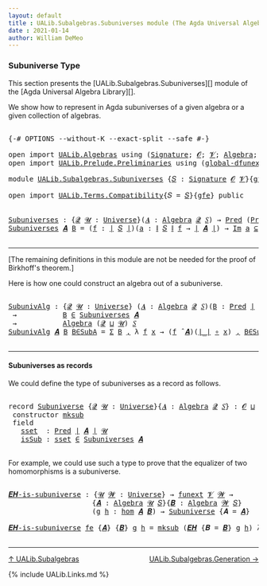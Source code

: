 ```yaml
---
layout: default
title : UALib.Subalgebras.Subuniverses module (The Agda Universal Algebra Library)
date : 2021-01-14
author: William DeMeo
---
```


### <a id="subuniverse-type">Subuniverse Type</a>

This section presents the [UALib.Subalgebras.Subuniverses][] module of the [Agda Universal Algebra Library][].

We show how to represent in Agda subuniverses of a given algebra or a given collection of algebras.

<pre class="Agda">

<a id="427" class="Symbol">{-#</a> <a id="431" class="Keyword">OPTIONS</a> <a id="439" class="Pragma">--without-K</a> <a id="451" class="Pragma">--exact-split</a> <a id="465" class="Pragma">--safe</a> <a id="472" class="Symbol">#-}</a>

<a id="477" class="Keyword">open</a> <a id="482" class="Keyword">import</a> <a id="489" href="UALib.Algebras.html" class="Module">UALib.Algebras</a> <a id="504" class="Keyword">using</a> <a id="510" class="Symbol">(</a><a id="511" href="UALib.Algebras.Signatures.html#1385" class="Function">Signature</a><a id="520" class="Symbol">;</a> <a id="522" href="universes.html#613" class="Generalizable">𝓞</a><a id="523" class="Symbol">;</a> <a id="525" href="universes.html#617" class="Generalizable">𝓥</a><a id="526" class="Symbol">;</a> <a id="528" href="UALib.Algebras.Algebras.html#781" class="Function">Algebra</a><a id="535" class="Symbol">;</a> <a id="537" href="UALib.Algebras.Algebras.html#3482" class="Function Operator">_↠_</a><a id="540" class="Symbol">)</a>
<a id="542" class="Keyword">open</a> <a id="547" class="Keyword">import</a> <a id="554" href="UALib.Prelude.Preliminaries.html" class="Module">UALib.Prelude.Preliminaries</a> <a id="582" class="Keyword">using</a> <a id="588" class="Symbol">(</a><a id="589" href="MGS-Subsingleton-Theorems.html#3468" class="Function">global-dfunext</a><a id="603" class="Symbol">;</a> <a id="605" href="universes.html#551" class="Postulate">Universe</a><a id="613" class="Symbol">;</a> <a id="615" href="universes.html#758" class="Function Operator">_̇</a><a id="617" class="Symbol">)</a>

<a id="620" class="Keyword">module</a> <a id="627" href="UALib.Subalgebras.Subuniverses.html" class="Module">UALib.Subalgebras.Subuniverses</a> <a id="658" class="Symbol">{</a><a id="659" href="UALib.Subalgebras.Subuniverses.html#659" class="Bound">𝑆</a> <a id="661" class="Symbol">:</a> <a id="663" href="UALib.Algebras.Signatures.html#1385" class="Function">Signature</a> <a id="673" href="universes.html#613" class="Generalizable">𝓞</a> <a id="675" href="universes.html#617" class="Generalizable">𝓥</a><a id="676" class="Symbol">}{</a><a id="678" href="UALib.Subalgebras.Subuniverses.html#678" class="Bound">gfe</a> <a id="682" class="Symbol">:</a> <a id="684" href="MGS-Subsingleton-Theorems.html#3468" class="Function">global-dfunext</a><a id="698" class="Symbol">}</a> <a id="700" class="Keyword">where</a>

<a id="707" class="Keyword">open</a> <a id="712" class="Keyword">import</a> <a id="719" href="UALib.Terms.Compatibility.html" class="Module">UALib.Terms.Compatibility</a><a id="744" class="Symbol">{</a><a id="745" class="Argument">𝑆</a> <a id="747" class="Symbol">=</a> <a id="749" href="UALib.Subalgebras.Subuniverses.html#659" class="Bound">𝑆</a><a id="750" class="Symbol">}{</a><a id="752" href="UALib.Subalgebras.Subuniverses.html#678" class="Bound">gfe</a><a id="755" class="Symbol">}</a> <a id="757" class="Keyword">public</a>


<a id="Subuniverses"></a><a id="766" href="UALib.Subalgebras.Subuniverses.html#766" class="Function">Subuniverses</a> <a id="779" class="Symbol">:</a> <a id="781" class="Symbol">{</a><a id="782" href="UALib.Subalgebras.Subuniverses.html#782" class="Bound">𝓠</a> <a id="784" href="UALib.Subalgebras.Subuniverses.html#784" class="Bound">𝓤</a> <a id="786" class="Symbol">:</a> <a id="788" href="universes.html#551" class="Postulate">Universe</a><a id="796" class="Symbol">}(</a><a id="798" href="UALib.Subalgebras.Subuniverses.html#798" class="Bound">𝑨</a> <a id="800" class="Symbol">:</a> <a id="802" href="UALib.Algebras.Algebras.html#781" class="Function">Algebra</a> <a id="810" href="UALib.Subalgebras.Subuniverses.html#782" class="Bound">𝓠</a> <a id="812" href="UALib.Subalgebras.Subuniverses.html#659" class="Bound">𝑆</a><a id="813" class="Symbol">)</a> <a id="815" class="Symbol">→</a> <a id="817" href="UALib.Relations.Unary.html#1088" class="Function">Pred</a> <a id="822" class="Symbol">(</a><a id="823" href="UALib.Relations.Unary.html#1088" class="Function">Pred</a> <a id="828" href="UALib.Prelude.Preliminaries.html#11659" class="Function Operator">∣</a> <a id="830" href="UALib.Subalgebras.Subuniverses.html#798" class="Bound">𝑨</a> <a id="832" href="UALib.Prelude.Preliminaries.html#11659" class="Function Operator">∣</a> <a id="834" href="UALib.Subalgebras.Subuniverses.html#784" class="Bound">𝓤</a><a id="835" class="Symbol">)</a> <a id="837" class="Symbol">(</a><a id="838" href="UALib.Subalgebras.Subuniverses.html#673" class="Bound">𝓞</a> <a id="840" href="Agda.Primitive.html#636" class="Function Operator">⊔</a> <a id="842" href="UALib.Subalgebras.Subuniverses.html#675" class="Bound">𝓥</a> <a id="844" href="Agda.Primitive.html#636" class="Function Operator">⊔</a> <a id="846" href="UALib.Subalgebras.Subuniverses.html#782" class="Bound">𝓠</a> <a id="848" href="Agda.Primitive.html#636" class="Function Operator">⊔</a> <a id="850" href="UALib.Subalgebras.Subuniverses.html#784" class="Bound">𝓤</a><a id="851" class="Symbol">)</a>
<a id="853" href="UALib.Subalgebras.Subuniverses.html#766" class="Function">Subuniverses</a> <a id="866" href="UALib.Subalgebras.Subuniverses.html#866" class="Bound">𝑨</a> <a id="868" href="UALib.Subalgebras.Subuniverses.html#868" class="Bound">B</a> <a id="870" class="Symbol">=</a> <a id="872" class="Symbol">(</a><a id="873" href="UALib.Subalgebras.Subuniverses.html#873" class="Bound">f</a> <a id="875" class="Symbol">:</a> <a id="877" href="UALib.Prelude.Preliminaries.html#11659" class="Function Operator">∣</a> <a id="879" href="UALib.Subalgebras.Subuniverses.html#659" class="Bound">𝑆</a> <a id="881" href="UALib.Prelude.Preliminaries.html#11659" class="Function Operator">∣</a><a id="882" class="Symbol">)(</a><a id="884" href="UALib.Subalgebras.Subuniverses.html#884" class="Bound">a</a> <a id="886" class="Symbol">:</a> <a id="888" href="UALib.Prelude.Preliminaries.html#11740" class="Function Operator">∥</a> <a id="890" href="UALib.Subalgebras.Subuniverses.html#659" class="Bound">𝑆</a> <a id="892" href="UALib.Prelude.Preliminaries.html#11740" class="Function Operator">∥</a> <a id="894" href="UALib.Subalgebras.Subuniverses.html#873" class="Bound">f</a> <a id="896" class="Symbol">→</a> <a id="898" href="UALib.Prelude.Preliminaries.html#11659" class="Function Operator">∣</a> <a id="900" href="UALib.Subalgebras.Subuniverses.html#866" class="Bound">𝑨</a> <a id="902" href="UALib.Prelude.Preliminaries.html#11659" class="Function Operator">∣</a><a id="903" class="Symbol">)</a> <a id="905" class="Symbol">→</a> <a id="907" href="UALib.Relations.Unary.html#5327" class="Function Operator">Im</a> <a id="910" href="UALib.Subalgebras.Subuniverses.html#884" class="Bound">a</a> <a id="912" href="UALib.Relations.Unary.html#5327" class="Function Operator">⊆</a> <a id="914" href="UALib.Subalgebras.Subuniverses.html#868" class="Bound">B</a> <a id="916" class="Symbol">→</a> <a id="918" class="Symbol">(</a><a id="919" href="UALib.Subalgebras.Subuniverses.html#873" class="Bound">f</a> <a id="921" href="UALib.Algebras.Algebras.html#2931" class="Function Operator">̂</a> <a id="923" href="UALib.Subalgebras.Subuniverses.html#866" class="Bound">𝑨</a><a id="924" class="Symbol">)</a> <a id="926" href="UALib.Subalgebras.Subuniverses.html#884" class="Bound">a</a> <a id="928" href="UALib.Relations.Unary.html#2725" class="Function Operator">∈</a> <a id="930" href="UALib.Subalgebras.Subuniverses.html#868" class="Bound">B</a>

</pre>

-----------------------------------------

[The remaining definitions in this module are not be needed for the proof of Birkhoff's theorem.]


Here is how one could construct an algebra out of a subuniverse.

<pre class="Agda">

<a id="SubunivAlg"></a><a id="1168" href="UALib.Subalgebras.Subuniverses.html#1168" class="Function">SubunivAlg</a> <a id="1179" class="Symbol">:</a> <a id="1181" class="Symbol">{</a><a id="1182" href="UALib.Subalgebras.Subuniverses.html#1182" class="Bound">𝓠</a> <a id="1184" href="UALib.Subalgebras.Subuniverses.html#1184" class="Bound">𝓤</a> <a id="1186" class="Symbol">:</a> <a id="1188" href="universes.html#551" class="Postulate">Universe</a><a id="1196" class="Symbol">}</a> <a id="1198" class="Symbol">(</a><a id="1199" href="UALib.Subalgebras.Subuniverses.html#1199" class="Bound">𝑨</a> <a id="1201" class="Symbol">:</a> <a id="1203" href="UALib.Algebras.Algebras.html#781" class="Function">Algebra</a> <a id="1211" href="UALib.Subalgebras.Subuniverses.html#1182" class="Bound">𝓠</a> <a id="1213" href="UALib.Subalgebras.Subuniverses.html#659" class="Bound">𝑆</a><a id="1214" class="Symbol">)(</a><a id="1216" href="UALib.Subalgebras.Subuniverses.html#1216" class="Bound">B</a> <a id="1218" class="Symbol">:</a> <a id="1220" href="UALib.Relations.Unary.html#1088" class="Function">Pred</a> <a id="1225" href="UALib.Prelude.Preliminaries.html#11659" class="Function Operator">∣</a> <a id="1227" href="UALib.Subalgebras.Subuniverses.html#1199" class="Bound">𝑨</a> <a id="1229" href="UALib.Prelude.Preliminaries.html#11659" class="Function Operator">∣</a> <a id="1231" href="UALib.Subalgebras.Subuniverses.html#1184" class="Bound">𝓤</a><a id="1232" class="Symbol">)</a>
 <a id="1235" class="Symbol">→</a>           <a id="1247" href="UALib.Subalgebras.Subuniverses.html#1216" class="Bound">B</a> <a id="1249" href="UALib.Relations.Unary.html#2725" class="Function Operator">∈</a> <a id="1251" href="UALib.Subalgebras.Subuniverses.html#766" class="Function">Subuniverses</a> <a id="1264" href="UALib.Subalgebras.Subuniverses.html#1199" class="Bound">𝑨</a>
 <a id="1267" class="Symbol">→</a>           <a id="1279" href="UALib.Algebras.Algebras.html#781" class="Function">Algebra</a> <a id="1287" class="Symbol">(</a><a id="1288" href="UALib.Subalgebras.Subuniverses.html#1182" class="Bound">𝓠</a> <a id="1290" href="Agda.Primitive.html#636" class="Function Operator">⊔</a> <a id="1292" href="UALib.Subalgebras.Subuniverses.html#1184" class="Bound">𝓤</a><a id="1293" class="Symbol">)</a> <a id="1295" href="UALib.Subalgebras.Subuniverses.html#659" class="Bound">𝑆</a>
<a id="1297" href="UALib.Subalgebras.Subuniverses.html#1168" class="Function">SubunivAlg</a> <a id="1308" href="UALib.Subalgebras.Subuniverses.html#1308" class="Bound">𝑨</a> <a id="1310" href="UALib.Subalgebras.Subuniverses.html#1310" class="Bound">B</a> <a id="1312" href="UALib.Subalgebras.Subuniverses.html#1312" class="Bound">B∈SubA</a> <a id="1319" class="Symbol">=</a> <a id="1321" href="Sigma-Type.html#120" class="Record">Σ</a> <a id="1323" href="UALib.Subalgebras.Subuniverses.html#1310" class="Bound">B</a> <a id="1325" href="UALib.Prelude.Preliminaries.html#5665" class="InductiveConstructor Operator">,</a> <a id="1327" class="Symbol">λ</a> <a id="1329" href="UALib.Subalgebras.Subuniverses.html#1329" class="Bound">f</a> <a id="1331" href="UALib.Subalgebras.Subuniverses.html#1331" class="Bound">x</a> <a id="1333" class="Symbol">→</a> <a id="1335" class="Symbol">(</a><a id="1336" href="UALib.Subalgebras.Subuniverses.html#1329" class="Bound">f</a> <a id="1338" href="UALib.Algebras.Algebras.html#2931" class="Function Operator">̂</a> <a id="1340" href="UALib.Subalgebras.Subuniverses.html#1308" class="Bound">𝑨</a><a id="1341" class="Symbol">)(</a><a id="1343" href="UALib.Prelude.Preliminaries.html#11659" class="Function Operator">∣_∣</a> <a id="1347" href="MGS-MLTT.html#3813" class="Function Operator">∘</a> <a id="1349" href="UALib.Subalgebras.Subuniverses.html#1331" class="Bound">x</a><a id="1350" class="Symbol">)</a> <a id="1352" href="UALib.Prelude.Preliminaries.html#5665" class="InductiveConstructor Operator">,</a> <a id="1354" href="UALib.Subalgebras.Subuniverses.html#1312" class="Bound">B∈SubA</a> <a id="1361" href="UALib.Subalgebras.Subuniverses.html#1329" class="Bound">f</a> <a id="1363" class="Symbol">(</a><a id="1364" href="UALib.Prelude.Preliminaries.html#11659" class="Function Operator">∣_∣</a> <a id="1368" href="MGS-MLTT.html#3813" class="Function Operator">∘</a> <a id="1370" href="UALib.Subalgebras.Subuniverses.html#1331" class="Bound">x</a><a id="1371" class="Symbol">)(</a><a id="1373" href="UALib.Prelude.Preliminaries.html#11740" class="Function Operator">∥_∥</a> <a id="1377" href="MGS-MLTT.html#3813" class="Function Operator">∘</a> <a id="1379" href="UALib.Subalgebras.Subuniverses.html#1331" class="Bound">x</a><a id="1380" class="Symbol">)</a>

</pre>

-----------------------------------------

#### <a id="subuniverses-as-records">Subuniverses as records</a>

We could define the type of subuniverses as a record as follows.

<pre class="Agda">

<a id="1584" class="Keyword">record</a> <a id="Subuniverse"></a><a id="1591" href="UALib.Subalgebras.Subuniverses.html#1591" class="Record">Subuniverse</a> <a id="1603" class="Symbol">{</a><a id="1604" href="UALib.Subalgebras.Subuniverses.html#1604" class="Bound">𝓠</a> <a id="1606" href="UALib.Subalgebras.Subuniverses.html#1606" class="Bound">𝓤</a> <a id="1608" class="Symbol">:</a> <a id="1610" href="universes.html#551" class="Postulate">Universe</a><a id="1618" class="Symbol">}{</a><a id="1620" href="UALib.Subalgebras.Subuniverses.html#1620" class="Bound">𝑨</a> <a id="1622" class="Symbol">:</a> <a id="1624" href="UALib.Algebras.Algebras.html#781" class="Function">Algebra</a> <a id="1632" href="UALib.Subalgebras.Subuniverses.html#1604" class="Bound">𝓠</a> <a id="1634" href="UALib.Subalgebras.Subuniverses.html#659" class="Bound">𝑆</a><a id="1635" class="Symbol">}</a> <a id="1637" class="Symbol">:</a> <a id="1639" href="UALib.Subalgebras.Subuniverses.html#673" class="Bound">𝓞</a> <a id="1641" href="Agda.Primitive.html#636" class="Function Operator">⊔</a> <a id="1643" href="UALib.Subalgebras.Subuniverses.html#675" class="Bound">𝓥</a> <a id="1645" href="Agda.Primitive.html#636" class="Function Operator">⊔</a> <a id="1647" class="Symbol">(</a><a id="1648" href="UALib.Subalgebras.Subuniverses.html#1604" class="Bound">𝓠</a> <a id="1650" href="Agda.Primitive.html#636" class="Function Operator">⊔</a> <a id="1652" href="UALib.Subalgebras.Subuniverses.html#1606" class="Bound">𝓤</a><a id="1653" class="Symbol">)</a> <a id="1655" href="universes.html#527" class="Function Operator">⁺</a> <a id="1657" href="universes.html#758" class="Function Operator">̇</a> <a id="1659" class="Keyword">where</a>
 <a id="1666" class="Keyword">constructor</a> <a id="mksub"></a><a id="1678" href="UALib.Subalgebras.Subuniverses.html#1678" class="InductiveConstructor">mksub</a>
 <a id="1685" class="Keyword">field</a>
   <a id="Subuniverse.sset"></a><a id="1694" href="UALib.Subalgebras.Subuniverses.html#1694" class="Field">sset</a>  <a id="1700" class="Symbol">:</a> <a id="1702" href="UALib.Relations.Unary.html#1088" class="Function">Pred</a> <a id="1707" href="UALib.Prelude.Preliminaries.html#11659" class="Function Operator">∣</a> <a id="1709" href="UALib.Subalgebras.Subuniverses.html#1620" class="Bound">𝑨</a> <a id="1711" href="UALib.Prelude.Preliminaries.html#11659" class="Function Operator">∣</a> <a id="1713" href="UALib.Subalgebras.Subuniverses.html#1606" class="Bound">𝓤</a>
   <a id="Subuniverse.isSub"></a><a id="1718" href="UALib.Subalgebras.Subuniverses.html#1718" class="Field">isSub</a> <a id="1724" class="Symbol">:</a> <a id="1726" href="UALib.Subalgebras.Subuniverses.html#1694" class="Field">sset</a> <a id="1731" href="UALib.Relations.Unary.html#2725" class="Function Operator">∈</a> <a id="1733" href="UALib.Subalgebras.Subuniverses.html#766" class="Function">Subuniverses</a> <a id="1746" href="UALib.Subalgebras.Subuniverses.html#1620" class="Bound">𝑨</a>

</pre>

For example, we could use such a type to prove that the equalizer of two homomorphisms is a subuniverse.

<pre class="Agda">

<a id="𝑬𝑯-is-subuniverse"></a><a id="1881" href="UALib.Subalgebras.Subuniverses.html#1881" class="Function">𝑬𝑯-is-subuniverse</a> <a id="1899" class="Symbol">:</a> <a id="1901" class="Symbol">{</a><a id="1902" href="UALib.Subalgebras.Subuniverses.html#1902" class="Bound">𝓤</a> <a id="1904" href="UALib.Subalgebras.Subuniverses.html#1904" class="Bound">𝓦</a> <a id="1906" class="Symbol">:</a> <a id="1908" href="universes.html#551" class="Postulate">Universe</a><a id="1916" class="Symbol">}</a> <a id="1918" class="Symbol">→</a> <a id="1920" href="MGS-FunExt-from-Univalence.html#393" class="Function">funext</a> <a id="1927" href="UALib.Subalgebras.Subuniverses.html#675" class="Bound">𝓥</a> <a id="1929" href="UALib.Subalgebras.Subuniverses.html#1904" class="Bound">𝓦</a> <a id="1931" class="Symbol">→</a>
                    <a id="1953" class="Symbol">{</a><a id="1954" href="UALib.Subalgebras.Subuniverses.html#1954" class="Bound">𝑨</a> <a id="1956" class="Symbol">:</a> <a id="1958" href="UALib.Algebras.Algebras.html#781" class="Function">Algebra</a> <a id="1966" href="UALib.Subalgebras.Subuniverses.html#1902" class="Bound">𝓤</a> <a id="1968" href="UALib.Subalgebras.Subuniverses.html#659" class="Bound">𝑆</a><a id="1969" class="Symbol">}{</a><a id="1971" href="UALib.Subalgebras.Subuniverses.html#1971" class="Bound">𝑩</a> <a id="1973" class="Symbol">:</a> <a id="1975" href="UALib.Algebras.Algebras.html#781" class="Function">Algebra</a> <a id="1983" href="UALib.Subalgebras.Subuniverses.html#1904" class="Bound">𝓦</a> <a id="1985" href="UALib.Subalgebras.Subuniverses.html#659" class="Bound">𝑆</a><a id="1986" class="Symbol">}</a>
                    <a id="2008" class="Symbol">(</a><a id="2009" href="UALib.Subalgebras.Subuniverses.html#2009" class="Bound">g</a> <a id="2011" href="UALib.Subalgebras.Subuniverses.html#2011" class="Bound">h</a> <a id="2013" class="Symbol">:</a> <a id="2015" href="UALib.Homomorphisms.Basic.html#1984" class="Function">hom</a> <a id="2019" href="UALib.Subalgebras.Subuniverses.html#1954" class="Bound">𝑨</a> <a id="2021" href="UALib.Subalgebras.Subuniverses.html#1971" class="Bound">𝑩</a><a id="2022" class="Symbol">)</a> <a id="2024" class="Symbol">→</a> <a id="2026" href="UALib.Subalgebras.Subuniverses.html#1591" class="Record">Subuniverse</a> <a id="2038" class="Symbol">{</a><a id="2039" class="Argument">𝑨</a> <a id="2041" class="Symbol">=</a> <a id="2043" href="UALib.Subalgebras.Subuniverses.html#1954" class="Bound">𝑨</a><a id="2044" class="Symbol">}</a>

<a id="2047" href="UALib.Subalgebras.Subuniverses.html#1881" class="Function">𝑬𝑯-is-subuniverse</a> <a id="2065" href="UALib.Subalgebras.Subuniverses.html#2065" class="Bound">fe</a> <a id="2068" class="Symbol">{</a><a id="2069" href="UALib.Subalgebras.Subuniverses.html#2069" class="Bound">𝑨</a><a id="2070" class="Symbol">}</a> <a id="2072" class="Symbol">{</a><a id="2073" href="UALib.Subalgebras.Subuniverses.html#2073" class="Bound">𝑩</a><a id="2074" class="Symbol">}</a> <a id="2076" href="UALib.Subalgebras.Subuniverses.html#2076" class="Bound">g</a> <a id="2078" href="UALib.Subalgebras.Subuniverses.html#2078" class="Bound">h</a> <a id="2080" class="Symbol">=</a> <a id="2082" href="UALib.Subalgebras.Subuniverses.html#1678" class="InductiveConstructor">mksub</a> <a id="2088" class="Symbol">(</a><a id="2089" href="UALib.Homomorphisms.Basic.html#3894" class="Function">𝑬𝑯</a> <a id="2092" class="Symbol">{</a><a id="2093" class="Argument">𝑩</a> <a id="2095" class="Symbol">=</a> <a id="2097" href="UALib.Subalgebras.Subuniverses.html#2073" class="Bound">𝑩</a><a id="2098" class="Symbol">}</a> <a id="2100" href="UALib.Subalgebras.Subuniverses.html#2076" class="Bound">g</a> <a id="2102" href="UALib.Subalgebras.Subuniverses.html#2078" class="Bound">h</a><a id="2103" class="Symbol">)</a> <a id="2105" class="Symbol">λ</a> <a id="2107" href="UALib.Subalgebras.Subuniverses.html#2107" class="Bound">𝑓</a> <a id="2109" href="UALib.Subalgebras.Subuniverses.html#2109" class="Bound">𝒂</a> <a id="2111" href="UALib.Subalgebras.Subuniverses.html#2111" class="Bound">x</a> <a id="2113" class="Symbol">→</a> <a id="2115" href="UALib.Homomorphisms.Basic.html#4211" class="Function">𝑬𝑯-closed</a> <a id="2125" class="Symbol">{</a><a id="2126" class="Argument">𝑨</a> <a id="2128" class="Symbol">=</a> <a id="2130" href="UALib.Subalgebras.Subuniverses.html#2069" class="Bound">𝑨</a><a id="2131" class="Symbol">}{</a><a id="2133" class="Argument">𝑩</a> <a id="2135" class="Symbol">=</a> <a id="2137" href="UALib.Subalgebras.Subuniverses.html#2073" class="Bound">𝑩</a><a id="2138" class="Symbol">}</a><a id="2139" href="UALib.Subalgebras.Subuniverses.html#2065" class="Bound">fe</a> <a id="2142" href="UALib.Subalgebras.Subuniverses.html#2076" class="Bound">g</a> <a id="2144" href="UALib.Subalgebras.Subuniverses.html#2078" class="Bound">h</a> <a id="2146" href="UALib.Subalgebras.Subuniverses.html#2107" class="Bound">𝑓</a> <a id="2148" href="UALib.Subalgebras.Subuniverses.html#2109" class="Bound">𝒂</a> <a id="2150" href="UALib.Subalgebras.Subuniverses.html#2111" class="Bound">x</a>

</pre>

-------------------------------

[↑ UALib.Subalgebras](UALib.Subalgebras.html)
<span style="float:right;">[UALib.Subalgebras.Generation →](UALib.Subalgebras.Generation.html)</span>

{% include UALib.Links.md %}
